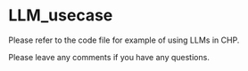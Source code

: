 # LLM_usecase

Please refer to the code file for example of using LLMs in CHP.

Please leave any comments if you have any questions. 

